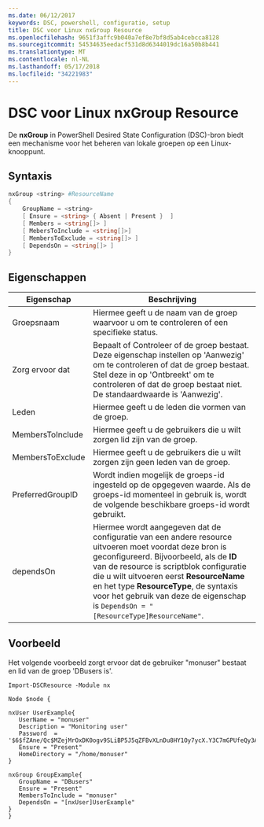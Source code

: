 ```yaml
---
ms.date: 06/12/2017
keywords: DSC, powershell, configuratie, setup
title: DSC voor Linux nxGroup Resource
ms.openlocfilehash: 9651f3affc9b040a7ef8e7bf8d5ab4cebcca8128
ms.sourcegitcommit: 54534635eedacf531d8d6344019dc16a50b8b441
ms.translationtype: MT
ms.contentlocale: nl-NL
ms.lasthandoff: 05/17/2018
ms.locfileid: "34221983"
---
```

# <a name="dsc-for-linux-nxgroup-resource"></a>DSC voor Linux nxGroup Resource

De **nxGroup** in PowerShell Desired State Configuration (DSC)-bron biedt een mechanisme voor het beheren van lokale groepen op een Linux-knooppunt.

## <a name="syntax"></a>Syntaxis

```powershell
nxGroup <string> #ResourceName
{
    GroupName = <string>
    [ Ensure = <string> { Absent | Present }  ]
    [ Members = <string[]> ]
    [ MebersToInclude = <string[]>]
    [ MembersToExclude = <string[]> ]
    [ DependsOn = <string[]> ]
}

```

## <a name="properties"></a>Eigenschappen

|  Eigenschap |  Beschrijving |
|---|---|
| Groepsnaam| Hiermee geeft u de naam van de groep waarvoor u om te controleren of een specifieke status.|
| Zorg ervoor dat| Bepaalt of Controleer of de groep bestaat. Deze eigenschap instellen op 'Aanwezig' om te controleren of dat de groep bestaat. Stel deze in op 'Ontbreekt' om te controleren of dat de groep bestaat niet. De standaardwaarde is 'Aanwezig'.|
| Leden| Hiermee geeft u de leden die vormen van de groep.|
| MembersToInclude| Hiermee geeft u de gebruikers die u wilt zorgen lid zijn van de groep.|
| MembersToExclude| Hiermee geeft u de gebruikers die u wilt zorgen zijn geen leden van de groep.|
| PreferredGroupID| Wordt indien mogelijk de groeps-id ingesteld op de opgegeven waarde. Als de groeps-id momenteel in gebruik is, wordt de volgende beschikbare groeps-id wordt gebruikt.|
| dependsOn | Hiermee wordt aangegeven dat de configuratie van een andere resource uitvoeren moet voordat deze bron is geconfigureerd. Bijvoorbeeld, als de **ID** van de resource is scriptblok configuratie die u wilt uitvoeren eerst **ResourceName** en het type **ResourceType**, de syntaxis voor het gebruik van deze de eigenschap is `DependsOn = "[ResourceType]ResourceName"`.|

## <a name="example"></a>Voorbeeld

Het volgende voorbeeld zorgt ervoor dat de gebruiker "monuser" bestaat en lid van de groep 'DBusers is'.

```
Import-DSCResource -Module nx

Node $node {

nxUser UserExample{
   UserName = "monuser"
   Description = "Monitoring user"
   Password  =    '$6$fZAne/Qc$MZejMrOxDK0ogv9SLiBP5J5qZFBvXLnDu8HY1Oy7ycX.Y3C7mGPUfeQy3A82ev3zIabhDQnj2ayeuGn02CqE/0'
   Ensure = "Present"
   HomeDirectory = "/home/monuser"
}

nxGroup GroupExample{
   GroupName = "DBusers"
   Ensure = "Present"
   MembersToInclude = "monuser"
   DependsOn = "[nxUser]UserExample"
}
}
```